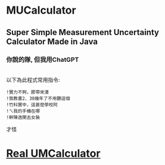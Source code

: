 # MUCalculator
## Super Simple Measurement Uncertainty Calculator Made in Java
### 你說的隊, 但我用ChatGPT

\
以下為此程式常用指令:
```名言佳句:
!實力不夠，膠帶來湊
!我教書2、30幾年了不用聽這個
!竹科實中，這甚麼學校阿
!ㄟ我的手機在哪
!幹陳逸閔去女裝
```
才怪
# [Real UMCalculator](https://youtu.be/qz3LH8HhIBc?t=6)
